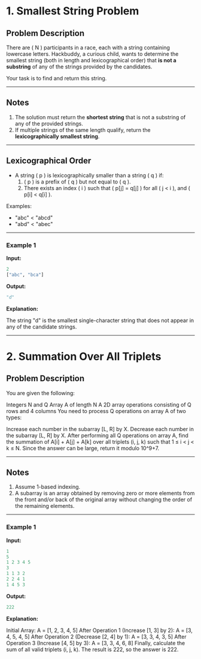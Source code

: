 # 1. Smallest String Problem

## Problem Description

There are \( N \) participants in a race, each with a string containing lowercase letters. Hackbuddy, a curious child, wants to determine the smallest string (both in length and lexicographical order) that **is not a substring** of any of the strings provided by the candidates.

Your task is to find and return this string.

---

## Notes

1. The solution must return the **shortest string** that is not a substring of any of the provided strings.
2. If multiple strings of the same length qualify, return the **lexicographically smallest string**.

---

## Lexicographical Order

- A string \( p \) is lexicographically smaller than a string \( q \) if:
  1. \( p \) is a prefix of \( q \) but not equal to \( q \).
  2. There exists an index \( i \) such that \( p[j] = q[j] \) for all \( j < i \), and \( p[i] < q[i] \).

Examples:
- "abc" < "abcd"
- "abd" < "abec"

---
### Example 1
**Input:**
```python
2
["abc", "bca"]
```
**Output:**
```python
"d"
```

**Explanation:**

The string "d" is the smallest single-character string that does not appear in any of the candidate strings.


---
# 2. Summation Over All Triplets

## Problem Description

You are given the following:

Integers N and Q
Array A of length N
A 2D array operations consisting of Q rows and 4 columns
You need to process Q operations on array A of two types:

Increase each number in the subarray [L, R] by X.
Decrease each number in the subarray [L, R] by X.
After performing all Q operations on array A, find the summation of A[i] + A[j] + A[k] over all triplets (i, j, k) such that 1 ≤ i < j < k ≤ N. Since the answer can be large, return it modulo 10^9+7.

---
## Notes

1. Assume 1-based indexing.
2. A subarray is an array obtained by removing zero or more elements from the front and/or back of the original array without changing the order of the remaining elements.
---

### Example 1
**Input:**
```python
1
5
1 2 3 4 5
3
1 1 3 2
2 2 4 1
1 4 5 3

```
**Output:**
```python
222
```

**Explanation:**

Initial Array: A = [1, 2, 3, 4, 5]
After Operation 1 (Increase [1, 3] by 2): A = [3, 4, 5, 4, 5]
After Operation 2 (Decrease [2, 4] by 1): A = [3, 3, 4, 3, 5]
After Operation 3 (Increase [4, 5] by 3): A = [3, 3, 4, 6, 8]
Finally, calculate the sum of all valid triplets (i, j, k). The result is 222, so the answer is 222.



